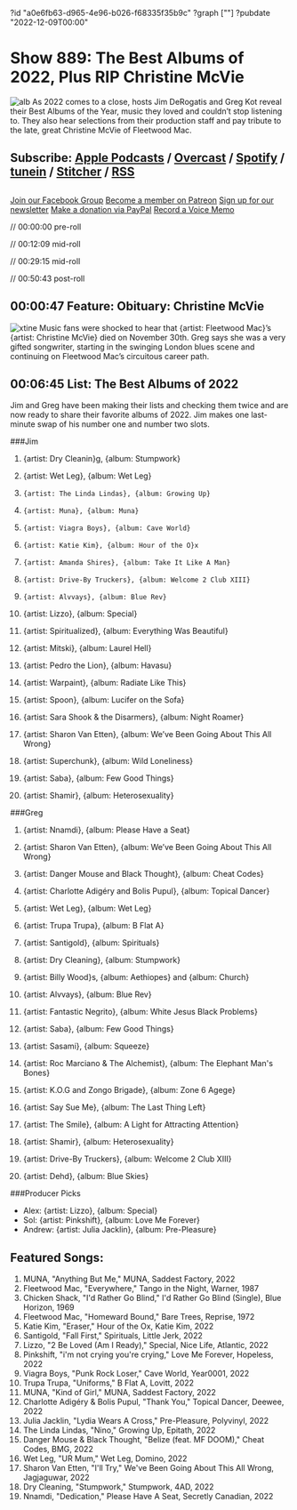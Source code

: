 ?id "a0e6fb63-d965-4e96-b026-f68335f35b9c"
?graph [""]
?pubdate "2022-12-09T00:00"
# Show 889: The Best Albums of 2022, Plus RIP Christine McVie
![alb](https://static.soundopinions.org/images/2022/best-albums-2022.png)
As 2022 comes to a close, hosts Jim DeRogatis and Greg Kot reveal their Best Albums of the Year, music they loved and couldn’t stop listening to. They also hear selections from their production staff and pay tribute to the late, great Christine McVie of Fleetwood Mac. 

## Subscribe: [Apple Podcasts](https://itunes.apple.com/us/podcast/sound-opinions/id94793843) / [Overcast](https://overcast.fm/itunes94793843/sound-opinions) / [Spotify](https://open.spotify.com/show/1kNR8YL7TBrQuRxDdS4wtU) / [tunein](https://tunein.com/podcasts/Music-Podcasts/Sound-Opinions-p60273/) / [Stitcher](http://www.stitcher.com/podcast/sound-opinions) / [RSS](https://feeds.simplecast.com/Nn6fjnB0)

##
[Join our Facebook Group](https://bit.ly/3sivr9T)
[Become a member on Patreon](https://bit.ly/3slWZvc)
[Sign up for our newsletter](https://bit.ly/3eEvRnG)
[Make a donation via PayPal](https://bit.ly/3dmt9lU)
[Record a Voice Memo](https://bit.ly/2RyD5Ah)


// 00:00:00 pre-roll

// 00:12:09 mid-roll

// 00:29:15 mid-roll

// 00:50:43 post-roll


## 00:00:47 Feature: Obituary: Christine McVie
![xtine](https://static.soundopinions.org/images/2022/christinemcvie84.jpg)
Music fans were shocked to hear that {artist: Fleetwood Mac}’s {artist: Christine McVie} died on November 30th. Greg says she was a very gifted songwriter, starting in the swinging London blues scene and continuing on Fleetwood Mac’s circuitous career path. 


## 00:06:45 List: The Best Albums of 2022
Jim and Greg have been making their lists and checking them twice and are now ready to share their favorite albums of 2022. Jim makes one last-minute swap of his number one and number two slots. 


###Jim
1.    {artist: Dry Cleanin}g, {album: Stumpwork} 

2.    {artist: Wet Leg}, {album: Wet Leg}

3.     {artist: The Linda Lindas}, {album: Growing Up}

4.     {artist: Muna}, {album: Muna}

5.     {artist: Viagra Boys}, {album: Cave World}

6.     {artist: Katie Kim}, {album: Hour of the O}x

7.     {artist: Amanda Shires}, {album: Take It Like A Man}

8.     {artist: Drive-By Truckers}, {album: Welcome 2 Club XIII}

9.     {artist: Alvvays}, {album: Blue Rev}

10.  {artist: Lizzo}, {album: Special}

11.  {artist: Spiritualized}, {album: Everything Was Beautiful}

12.  {artist: Mitski}, {album: Laurel Hell}

13.  {artist: Pedro the Lion}, {album: Havasu}

14.  {artist: Warpaint}, {album: Radiate Like This}

15.  {artist: Spoon}, {album: Lucifer on the Sofa}

16.  {artist: Sara Shook & the Disarmers}, {album: Night Roamer}

17.  {artist: Sharon Van Etten}, {album: We’ve Been Going About This All Wrong}

18.  {artist: Superchunk}, {album: Wild Loneliness}

19.  {artist: Saba}, {album: Few Good Things}

20.  {artist: Shamir}, {album: Heterosexuality}


###Greg

1. {artist: Nnamdi}, {album: Please Have a Seat}

2. {artist: Sharon Van Etten}, {album: We’ve Been Going About This All Wrong}

3. {artist: Danger Mouse and Black Thought}, {album: Cheat Codes}

4. {artist: Charlotte Adigéry and Bolis Pupul}, {album: Topical Dancer}

5. {artist: Wet Leg}, {album: Wet Leg}

6. {artist: Trupa Trupa}, {album: B Flat A}

7. {artist: Santigold}, {album: Spirituals}

8. {artist: Dry Cleaning}, {album: Stumpwork}

9. {artist: Billy Wood}s, {album: Aethiopes} and {album: Church}

10. {artist: Alvvays}, {album: Blue Rev}

11. {artist: Fantastic Negrito}, {album: White Jesus Black Problems}

12. {artist: Saba}, {album: Few Good Things}

13. {artist: Sasami}, {album: Squeeze}

14. {artist: Roc Marciano & The Alchemist}, {album: The Elephant Man's Bones}

15. {artist: K.O.G and Zongo Brigade}, {album: Zone 6 Agege}

16. {artist: Say Sue Me}, {album: The Last Thing Left}

17. {artist: The Smile}, {album: A Light for Attracting Attention}

18. {artist: Shamir}, {album: Heterosexuality}

19. {artist: Drive-By Truckers}, {album: Welcome 2 Club XIII}

20. {artist: Dehd}, {album: Blue Skies}


###Producer Picks
- Alex: {artist: Lizzo}, {album: Special}
- Sol: {artist: Pinkshift}, {album: Love Me Forever}
- Andrew: {artist: Julia Jacklin}, {album: Pre-Pleasure}


## Featured Songs:
1. MUNA, "Anything But Me," MUNA, Saddest Factory, 2022
1. Fleetwood Mac, "Everywhere," Tango in the Night, Warner, 1987
1. Chicken Shack, "I'd Rather Go Blind," I'd Rather Go Blind (Single), Blue Horizon, 1969
1. Fleetwood Mac, "Homeward Bound," Bare Trees, Reprise, 1972
1. Katie Kim, "Eraser," Hour of the Ox, Katie Kim, 2022
1. Santigold, "Fall First," Spirituals, Little Jerk, 2022
1. Lizzo, "2 Be Loved (Am I Ready)," Special, Nice Life, Atlantic, 2022
1. Pinkshift, "i'm not crying you're crying," Love Me Forever, Hopeless, 2022
1. Viagra Boys, "Punk Rock Loser," Cave World, Year0001, 2022
1. Trupa Trupa, "Uniforms," B Flat A, Lovitt, 2022
1. MUNA, "Kind of Girl," MUNA, Saddest Factory, 2022
1. Charlotte Adigéry & Bolis Pupul, "Thank You," Topical Dancer, Deewee, 2022
1. Julia Jacklin, "Lydia Wears A Cross," Pre-Pleasure, Polyvinyl, 2022
1. The Linda Lindas, "Nino," Growing Up, Epitath, 2022
1. Danger Mouse & Black Thought, "Belize (feat. MF DOOM)," Cheat Codes, BMG, 2022
1. Wet Leg, "UR Mum," Wet Leg, Domino, 2022
1. Sharon Van Etten, "I'll Try," We've Been Going About This All Wrong, Jagjaguwar, 2022
1. Dry Cleaning, "Stumpwork," Stumpwork, 4AD, 2022
1. Nnamdi, "Dedication," Please Have A Seat, Secretly Canadian, 2022

